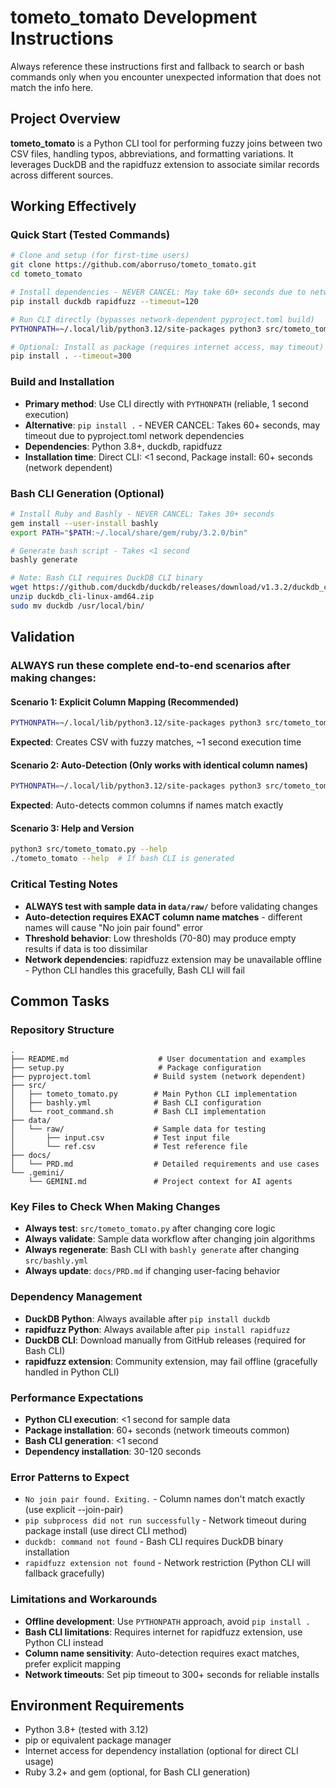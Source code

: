 # tometo_tomato Development Instructions

Always reference these instructions first and fallback to search or bash commands only when you encounter unexpected information that does not match the info here.

## Project Overview

**tometo_tomato** is a Python CLI tool for performing fuzzy joins between two CSV files, handling typos, abbreviations, and formatting variations. It leverages DuckDB and the rapidfuzz extension to associate similar records across different sources.

## Working Effectively

### Quick Start (Tested Commands)
```bash
# Clone and setup (for first-time users)
git clone https://github.com/aborruso/tometo_tomato.git
cd tometo_tomato

# Install dependencies - NEVER CANCEL: May take 60+ seconds due to network timeouts
pip install duckdb rapidfuzz --timeout=120

# Run CLI directly (bypasses network-dependent pyproject.toml build)
PYTHONPATH=~/.local/lib/python3.12/site-packages python3 src/tometo_tomato.py data/raw/input.csv data/raw/ref.csv --join-pair regio,regione --join-pair comu,comune --add-field codice_comune --threshold 90 --show-score --output-clean output.csv

# Optional: Install as package (requires internet access, may timeout)
pip install . --timeout=300
```

### Build and Installation
- **Primary method**: Use CLI directly with `PYTHONPATH` (reliable, 1 second execution)
- **Alternative**: `pip install .` - NEVER CANCEL: Takes 60+ seconds, may timeout due to pyproject.toml network dependencies
- **Dependencies**: Python 3.8+, duckdb, rapidfuzz
- **Installation time**: Direct CLI: <1 second, Package install: 60+ seconds (network dependent)

### Bash CLI Generation (Optional)
```bash
# Install Ruby and Bashly - NEVER CANCEL: Takes 30+ seconds
gem install --user-install bashly
export PATH="$PATH:~/.local/share/gem/ruby/3.2.0/bin"

# Generate bash script - Takes <1 second
bashly generate

# Note: Bash CLI requires DuckDB CLI binary
wget https://github.com/duckdb/duckdb/releases/download/v1.3.2/duckdb_cli-linux-amd64.zip
unzip duckdb_cli-linux-amd64.zip
sudo mv duckdb /usr/local/bin/
```

## Validation

### ALWAYS run these complete end-to-end scenarios after making changes:

#### Scenario 1: Explicit Column Mapping (Recommended)
```bash
PYTHONPATH=~/.local/lib/python3.12/site-packages python3 src/tometo_tomato.py data/raw/input.csv data/raw/ref.csv --join-pair regio,regione --join-pair comu,comune --add-field codice_comune --threshold 90 --show-score --output-clean test_output.csv
```
**Expected**: Creates CSV with fuzzy matches, ~1 second execution time

#### Scenario 2: Auto-Detection (Only works with identical column names)
```bash
PYTHONPATH=~/.local/lib/python3.12/site-packages python3 src/tometo_tomato.py input_same_cols.csv ref_same_cols.csv --add-field extra_field --threshold 80 --output-clean auto_output.csv
```
**Expected**: Auto-detects common columns if names match exactly

#### Scenario 3: Help and Version
```bash
python3 src/tometo_tomato.py --help
./tometo_tomato --help  # If bash CLI is generated
```

### Critical Testing Notes
- **ALWAYS test with sample data in `data/raw/`** before validating changes
- **Auto-detection requires EXACT column name matches** - different names will cause "No join pair found" error
- **Threshold behavior**: Low thresholds (70-80) may produce empty results if data is too dissimilar
- **Network dependencies**: rapidfuzz extension may be unavailable offline - Python CLI handles this gracefully, Bash CLI will fail

## Common Tasks

### Repository Structure
```
.
├── README.md                    # User documentation and examples
├── setup.py                     # Package configuration
├── pyproject.toml              # Build system (network dependent)
├── src/
│   ├── tometo_tomato.py        # Main Python CLI implementation
│   ├── bashly.yml              # Bash CLI configuration
│   └── root_command.sh         # Bash CLI implementation
├── data/
│   └── raw/                    # Sample data for testing
│       ├── input.csv           # Test input file
│       └── ref.csv             # Test reference file
├── docs/
│   └── PRD.md                  # Detailed requirements and use cases
└── .gemini/
    └── GEMINI.md               # Project context for AI agents
```

### Key Files to Check When Making Changes
- **Always test**: `src/tometo_tomato.py` after changing core logic
- **Always validate**: Sample data workflow after changing join algorithms
- **Always regenerate**: Bash CLI with `bashly generate` after changing `src/bashly.yml`
- **Always update**: `docs/PRD.md` if changing user-facing behavior

### Dependency Management
- **DuckDB Python**: Always available after `pip install duckdb`
- **rapidfuzz Python**: Always available after `pip install rapidfuzz`  
- **DuckDB CLI**: Download manually from GitHub releases (required for Bash CLI)
- **rapidfuzz extension**: Community extension, may fail offline (gracefully handled in Python CLI)

### Performance Expectations
- **Python CLI execution**: <1 second for sample data
- **Package installation**: 60+ seconds (network timeouts common)
- **Bash CLI generation**: <1 second
- **Dependency installation**: 30-120 seconds

### Error Patterns to Expect
- `No join pair found. Exiting.` - Column names don't match exactly (use explicit --join-pair)
- `pip subprocess did not run successfully` - Network timeout during package install (use direct CLI method)
- `duckdb: command not found` - Bash CLI requires DuckDB binary installation
- `rapidfuzz extension not found` - Network restriction (Python CLI will fallback gracefully)

### Limitations and Workarounds
- **Offline development**: Use `PYTHONPATH` approach, avoid `pip install .`
- **Bash CLI limitations**: Requires internet for rapidfuzz extension, use Python CLI instead
- **Column name sensitivity**: Auto-detection requires exact matches, prefer explicit mapping
- **Network timeouts**: Set pip timeout to 300+ seconds for reliable installs

## Environment Requirements
- Python 3.8+ (tested with 3.12)
- pip or equivalent package manager
- Internet access for dependency installation (optional for direct CLI usage)
- Ruby 3.2+ and gem (optional, for Bash CLI generation)